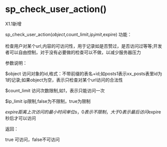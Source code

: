# sp_check_user_action()

X1.1新增

sp_check_user_action($object,$count_limit,$ip_limit,$expire)
功能：

检查用户对某个url,内容的可访问性，用于记录如是否赞过，是否访问过等等;开发者可以自由控制，对于没有必要做的检查可以不做，以减少服务器压力



参数说明：

 $object 访问对象的id,格式：不带前缀的表名+id;如posts1表示xx_posts表里id为1的记录;如果object为空，表示只检查对某个url访问的合法性

 $count_limit 访问次数限制,如1，表示只能访问一次

 $ip_limit ip限制,false为不限制，true为限制

 $expire 距离上次访问的最小时间单位s，0表示不限制，大于0表示最后访问$expire秒后才可以访问



返回：

 true 可访问，false不可访问